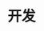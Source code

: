 ---
title: 开发
description: 看标题就明白了吧？是开发哦开发
image: 

# Badge style
style:
    background: "#ff6d91"
    color: "#fff"
---
